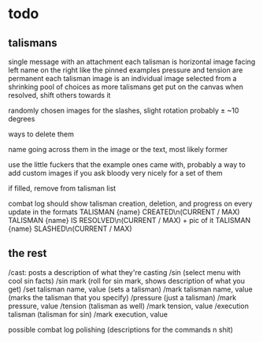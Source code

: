 # todo

## talismans

single message with an attachment
    each talisman is horizontal
        image facing left
        name on the right like the pinned examples
        pressure and tension are permanent
        each talisman image is an individual image selected from a shrinking pool of choices as more talismans get put on the canvas
        when resolved, shift others towards it

randomly chosen images for the slashes, slight rotation probably  ± ~10 degrees


ways to delete them

name going across them in the image or the text, most likely former

use the little fuckers that the example ones came with, probably a way to add custom images if you ask bloody very nicely for a set of them

if filled, remove from talisman list

combat log should show talisman creation, deletion, and progress on every update in the formats
    TALISMAN {name} CREATED\n(CURRENT / MAX)
        TALISMAN {name} IS RESOLVED\n(CURRENT / MAX) + pic of it
        TALISMAN {name} SLASHED\n(CURRENT / MAX)


## the rest

/cast: posts a description of what they're casting
/sin (select menu with cool sin facts)
/sin mark (roll for sin mark, shows description of what you get)
/set talisman name, value (sets a talisman)
/mark talisman name, value (marks the talisman that you specify)
/pressure (just a talisman)
/mark pressure, value
/tension (talisman as well)
/mark tension, value
/execution talisman (talisman for sin)
/mark execution, value

possible combat log
polishing (descriptions for the commands n shit)

